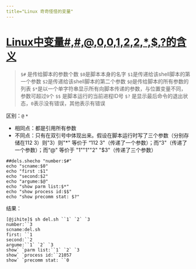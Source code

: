 ```yaml
---
title="Linux 奇奇怪怪的变量"
---
```


# [Linux中变量#,#,@,0,0,1,2,2,*,$$,$?的含义](https://www.cnblogs.com/kaituorensheng/p/4002697.html)

> ``$#`` 是传给脚本的参数个数
> ``$0``是脚本本身的名字
> ``$1``是传递给该shell脚本的第一个参数
> ``$2``是传递给该shell脚本的第二个参数
> ``$@``是传给脚本的所有参数的列表
> ``$*``是以一个单字符串显示所有向脚本传递的参数，与位置变量不同，参数可超过``9``个
> ``$$`` 是脚本运行的当前进程ID号
> ``$?`` 是显示最后命令的退出状态，``0``表示没有错误，其他表示有错误

区别：``@``   ``*``

- 相同点：都是引用所有参数
- 不同点：只有在双引号中体现出来。假设在脚本运行时写了三个参数（分别存储在112 3）则"3）则"*" 等价于 “112 3"（传递了一个参数）；而“3"（传递了一个参数）；而“@" 等价于 "1""1""2" "$3"（传递了三个参数）

```shell
##dels.shecho "number:$#"
echo "scname:$0"
echo "first :$1"
echo "second:$2"
echo "argume:$@"
echo "show parm list:$*"
echo "show process id:$$"
echo "show precomm stat: $?"
```

结果：

```
[@jihite]$ sh del.sh ``1` `2` `3
number:``3
scname:del.sh
first: ``1
second:``2
argume:``1` `2` `3
show` `parm list:``1` `2` `3
show` `process id:``21057
show` `precomm stat: ``0
```

